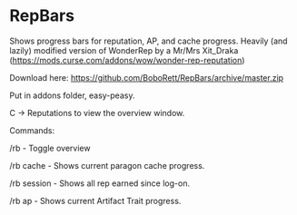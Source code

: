 # RepBars
Shows progress bars for reputation, AP, and cache progress. Heavily (and lazily) modified version of WonderRep by a Mr/Mrs Xit_Draka (https://mods.curse.com/addons/wow/wonder-rep-reputation)

Download here: https://github.com/BoboRett/RepBars/archive/master.zip

Put in addons folder, easy-peasy.

C -> Reputations to view the overview window.

Commands:

/rb - Toggle overview

/rb cache - Shows current paragon cache progress.

/rb session - Shows all rep earned since log-on.

/rb ap - Shows current Artifact Trait progress.
